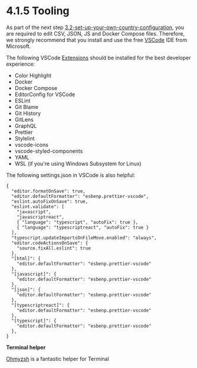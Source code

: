 # 4.1.5 Tooling

As part of the next step [3.2-set-up-your-own-country-configuration](../3.2-set-up-your-own-country-configuration/ "mention"), you are required to edit CSV, JSON, JS and Docker Compose files. Therefore, we strongly recommend that you install and use the free [VSCode](https://code.visualstudio.com/) IDE from Microsoft.

The following VSCode [Extensions](https://code.visualstudio.com/docs/editor/extension-marketplace) should be installed for the best developer experience:

* Color Highlight
* Docker
* Docker Compose
* EditorConfig for VSCode
* ESLint
* Git Blame
* Git History
* GitLens
* GraphQL
* Prettier
* Stylelint
* vscode-icons
* vscode-styled-components
* YAML
* WSL (if you're using Windows Subsystem for Linux)

The following settings.json in VSCode is also helpful:

```
{
  "editor.formatOnSave": true,
  "editor.defaultFormatter": "esbenp.prettier-vscode",
  "eslint.autoFixOnSave": true,
  "eslint.validate": [
    "javascript",
    "javascriptreact",
    { "language": "typescript", "autoFix": true },
    { "language": "typescriptreact", "autoFix": true }
  ],
  "typescript.updateImportsOnFileMove.enabled": "always",
  "editor.codeActionsOnSave": {
    "source.fixAll.eslint": true
  },
  "[html]": {
    "editor.defaultFormatter": "esbenp.prettier-vscode"
  },
  "[javascript]": {
    "editor.defaultFormatter": "esbenp.prettier-vscode"
  },
  "[json]": {
    "editor.defaultFormatter": "esbenp.prettier-vscode"
  },
  "[typescriptreact]": {
    "editor.defaultFormatter": "esbenp.prettier-vscode"
  },
  "[typescript]": {
    "editor.defaultFormatter": "esbenp.prettier-vscode"
  },
}
```

**Terminal helper**

[Ohmyzsh](https://github.com/ohmyzsh/ohmyzsh) is a fantastic helper for Terminal
